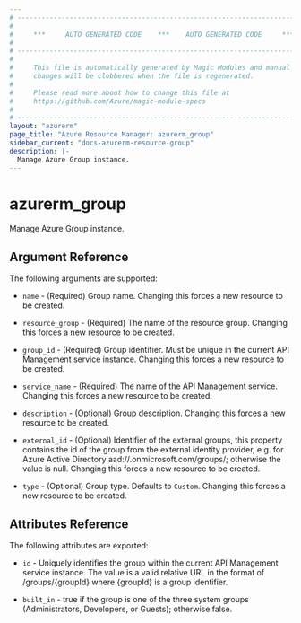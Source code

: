 ```yaml
---
# ----------------------------------------------------------------------------
#
#     ***     AUTO GENERATED CODE    ***    AUTO GENERATED CODE     ***
#
# ----------------------------------------------------------------------------
#
#     This file is automatically generated by Magic Modules and manual
#     changes will be clobbered when the file is regenerated.
#
#     Please read more about how to change this file at
#     https://github.com/Azure/magic-module-specs
#
# ----------------------------------------------------------------------------
layout: "azurerm"
page_title: "Azure Resource Manager: azurerm_group"
sidebar_current: "docs-azurerm-resource-group"
description: |-
  Manage Azure Group instance.
---
```


# azurerm_group

Manage Azure Group instance.


## Argument Reference

The following arguments are supported:

* `name` - (Required) Group name. Changing this forces a new resource to be created.

* `resource_group` - (Required) The name of the resource group. Changing this forces a new resource to be created.

* `group_id` - (Required) Group identifier. Must be unique in the current API Management service instance. Changing this forces a new resource to be created.

* `service_name` - (Required) The name of the API Management service. Changing this forces a new resource to be created.

* `description` - (Optional) Group description. Changing this forces a new resource to be created.

* `external_id` - (Optional) Identifier of the external groups, this property contains the id of the group from the external identity provider, e.g. for Azure Active Directory aad://<tenant>.onmicrosoft.com/groups/<group object id>; otherwise the value is null. Changing this forces a new resource to be created.

* `type` - (Optional) Group type. Defaults to `Custom`. Changing this forces a new resource to be created.

## Attributes Reference

The following attributes are exported:

* `id` - Uniquely identifies the group within the current API Management service instance. The value is a valid relative URL in the format of /groups/{groupId} where {groupId} is a group identifier.

* `built_in` - true if the group is one of the three system groups (Administrators, Developers, or Guests); otherwise false.
